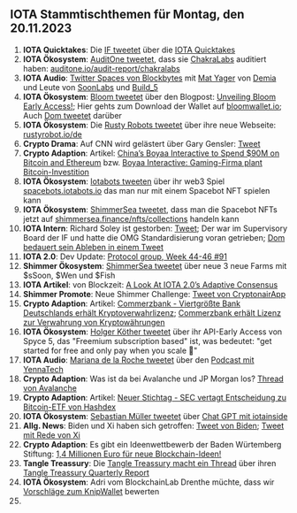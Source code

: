 ## IOTA Stammtischthemen für Montag, den 20.11.2023

1. **IOTA Quicktakes**: Die [IF tweetet](https://x.com/iota/status/1724004276006011103?s=20) über die [IOTA Quicktakes]()
2. **IOTA Ökosystem**: [AuditOne tweetet](https://x.com/auditone_team/status/1724350355066978618?s=20), dass sie [ChakraLabs](https://twitter.com/LabsChakra) auditiert haben: [auditone.io/audit-report/chakralabs](https://www.auditone.io/audit-report/chakralabs)
3. **IOTA Audio**: [Twitter Spaces von Blockbytes](https://x.com/blockbytescom/status/1724108727479873974?s=20) mit [Mat Yager](https://twitter.com/Mat_Yarger) von [Demia](https://twitter.com/_Demia) und Leute von [SoonLabs](https://twitter.com/soon_labs) und [Build_5](https://twitter.com/build5tech)
4. **IOTA Ökosystem**: [Bloom tweetet](https://x.com/bloomwalletio/status/1724454024005468568?s=20) über den Blogpost: [Unveiling Bloom Early Access!](https://medium.com/bloom-wallet/unveiling-bloom-early-access-8038d29c5f86); Hier gehts zum Download der Wallet auf [bloomwallet.io](https://bloomwallet.io/); Auch [Dom tweetet](https://x.com/DomSchiener/status/1724457015341117582?s=20) darüber
5. **IOTA Ökosystem**: Die [Rusty Robots tweetet](https://x.com/RustyRobotCC/status/1724469376441606529?s=20) über ihre neue Webseite: [rustyrobot.io/de](https://www.rustyrobot.io/de)
6. **Crypto Drama**: Auf CNN wird gelästert über Gary Gensler: [Tweet](https://x.com/BTC_Archive/status/1724471921734013287?s=20)
7. **Crypto Adaption**: Artikel: [China’s Boyaa Interactive to Spend $90M on Bitcoin and Ethereum](https://watcher.guru/news/chinas-boyaa-interactive-to-spend-90m-on-bitcoin-and-ethereum) bzw. [Boyaa Interactive: Gaming-Firma plant Bitcoin-Investition](https://www.blocktrainer.de/boyaa-interactive-gaming-firma-plant-bitcoin-investition/)
8. **IOTA Ökosystem**: [Iotabots tweeten](https://x.com/iotabots/status/1724313715128889751?s=20) über ihr web3 Spiel [spacebots.iotabots.io](https://spacebots.iotabots.io/) das man nur mit einem Spacebot NFT spielen kann
9. **IOTA Ökosystem**: [ShimmerSea tweetet](https://x.com/ShimmerSeaDEX/status/1724448795126055222?s=20), dass man die Spacebot NFTs jetzt auf [shimmersea.finance/nfts/collections](https://shimmersea.finance/nfts/collections/0xA10F4eb010F85F0F21107cc4F7464cF7da73076C) handeln kann
10. **IOTA Intern**: Richard Soley ist gestorben: [Tweet](https://x.com/SebaKremer/status/1724519882589385111?s=20); Der war im Supervisory Board der IF und hatte die OMG Standardisierung voran getrieben; [Dom bedauert sein Ableben in einem Tweet](https://x.com/DomSchiener/status/1724668349529882883?s=20)
11. **IOTA 2.0**: Dev Update: [Protocol group, Week 44-46 #91](https://github.com/iotaledger/research-updates/discussions/91)
12. **Shimmer Ökosystem**: [ShimmerSea tweetet](https://x.com/ShimmerSeaDEX/status/1724683651147771938?s=20) über neue 3 neue Farms mit $sSoon, $Wen und $Fish
13. **IOTA Artikel**: von Blockzeit: [A Look At IOTA 2.0’s Adaptive Consensus](https://www.blockzeit.com/iota-2-0-adaptive-consensus/)
14. **Shimmer Promote**: Neue Shimmer Challenge: [Tweet von CryptonairApp](https://x.com/CryptonaireApp/status/1724460734594027770?s=20)
15. **Crypto Adaption**: Artikel: [Commerzbank - Viertgrößte Bank Deutschlands erhält Kryptoverwahrlizenz](https://www.btc-echo.de/schlagzeilen/bitcoin-und-co-commerzbank-erhaelt-kryptoverwahrlizenz-174580/); [Commerzbank erhält Lizenz zur Verwahrung von Kryptowährungen](https://www.wiwo.de/finanzen/boerse/bitcoin-kurs-aktuell-commerzbank-erhaelt-lizenz-zur-verwahrung-von-kryptowaehrungen/27382428.html)
16. **IOTA Ökosystem**: [Holger Köther tweetet](https://x.com/HolgerKoether/status/1724810927114006576?s=20) über ihr API-Early Access von Spyce 5, das "Freemium subscription based" ist, was bedeutet: "get started for free and only pay when you scale 🚀"
17. **IOTA Audio**: [Mariana de la Roche tweetet](https://x.com/Marianadlrw/status/1724816722417319993?s=20) über den [Podcast mit YennaTech](https://podcasters.spotify.com/pod/show/inatba/episodes/Yeena-Tech--Asia-e2bv9kt/a-aak59ve)
18. **Crypto Adaption**: Was ist da bei Avalanche und JP Morgan los? [Thread von Avalanche](https://x.com/avax/status/1724759482238927161?s=20)
19. **Crypto Adaption**: Artikel: [Neuer Stichtag - SEC vertagt Entscheidung zu Bitcoin-ETF von Hashdex](https://www.btc-echo.de/schlagzeilen/sec-vertagt-entscheidung-zu-bitcoin-etf-von-hashdex-174617/)
20. **IOTA Ökosystem**: [Sebastian Müller tweetet](https://x.com/NaitsabesMue/status/1725050695563272517?s=20) über [Chat GPT mit iotainside](https://chat.openai.com/g/g-CGc6SfNN0-iota-insight)
21. **Allg. News**: Biden und Xi haben sich getroffen: [Tweet von Biden](https://x.com/POTUS/status/1724941601661718940?s=20); [Tweet mit Rede von Xi](https://x.com/business/status/1725053470104043620?s=20) 
22. **Crypto Adaption**: Es gibt ein Ideenwettbewerb der Baden Würtemberg Stiftung: [1,4 Millionen Euro für neue Blockchain-Ideen!](https://krypto-x.biz/2023/11/16/14-millionen-euro-fuer-neue-blockchain-ideen/)
23. **Tangle Treassury**: Die [Tangle Treassury macht ein Thread](https://x.com/TangleTreasury/status/1724902189746020788?s=20) über ihren [Tangle Treassury Quarterly Report](https://t.co/5yyGESXRYi)
24. **IOTA Ökosystem**: Adri vom BlockchainLab Drenthe müchte, dass wir [Vorschläge zum KnipWallet](https://en.99designs.nl/mobile-app-design/contests/bring-purpose-bound-money-st-century-1253751/poll/c9849bd07f/vote?utm_source=voting_app&utm_medium=web&utm_campaign=voting) bewerten
25. 
